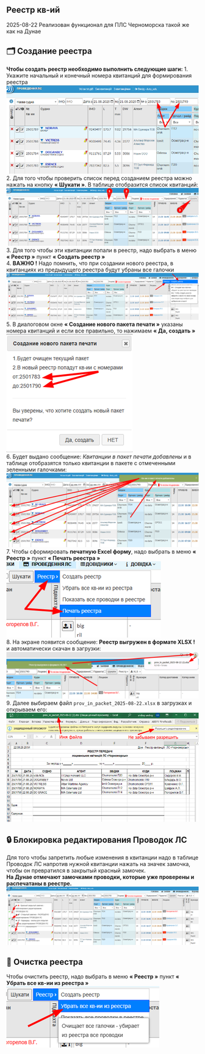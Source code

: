 ## **Реестр кв-ий**
<span class="quick-highlight date">2025-08-22</span> Реализован функционал для ПЛС Черноморска такой же как на Дунае

## 🗂️ **Создание реестра**
**Чтобы создать реестр необходимо выполнить следующие шаги:**
    1. Укажите начальный и конечный номера квитанций для формирования реестра  
        ![alt text](images/reestr_001.png)  
    2. Для того чтобы проверить список перед созданием реестра можно нажать на кнопку **« Шукати »**. В таблице отобразится список квитанций:  
        ![alt text](images/reestr_002.png)  
    3. Для того чтобы эти квитанции попали в реестр, надо выбрать в меню **« Реестр »** пункт **« Создать реестр »**  
    4. **ВАЖНО !** Надо помнить, что при создании нового реестра, в квитанциях из предыдущего реестра будут убраны все галочки  
        ![alt text](images/reestr_003.png)  
    5. В диалоговом окне **« Создание нового пакета печати »** указаны номера квитанций и если все правильно, то нажимаем **« Да, создать »**  
        ![alt text](images/reestr_004.png)  
    6. Будет выдано сообщение: *Квитанции в пакет печати добавлены* и в таблице отобразятся только квитанции в пакете с отмеченными зеленными галочками:  
        ![alt text](images/reestr_005.png)  
    7. Чтобы сформировать **печатную Excel форму**, надо выбрать в меню **« Реестр »** пункт **« Печать реестра »**  
        ![alt text](images/reestr_006.png)  
    8. На экране появится сообщение: **Реестр выгружен в формате XLSX !** и автоматически скачан в загрузки:  
        ![alt text](images/reestr_007.png)  
    9. Далее выбираем файл `prov_in_packet_2025-08-22.xlsx` в загрузках и открываем его:  
        ![alt text](images/reestr_008.png)   

## 🔒 **Блокировка редактирования Проводок ЛС**
Для того чтобы запретить любые изменения в квитанции надо в таблице Проводок ЛС напротив нужной квитанции нажать на значек замочка, чтобы он превратился в закрытый красный замочек.  
**На Дунае отмечают замочками проводки, которые уже проверены и распечатаны в реестре.**
![alt text](images/reestr_010.png)

## 🧹 **Очистка реестра**
Чтобы очистить реестр, надо выбрать в меню **« Реестр »** пункт **« Убрать все кв-ии из реестра »**  
    ![alt text](images/reestr_009.png)